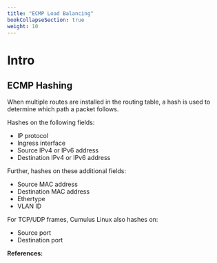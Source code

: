```yaml
---
title: "ECMP Load Balancing"
bookCollapseSection: true
weight: 10
---
```


# Intro

## ECMP Hashing
When multiple routes are installed in the routing table, a hash is used to determine which path a packet follows.

Hashes on the following fields:
* IP protocol
* Ingress interface
* Source IPv4 or IPv6 address
* Destination IPv4 or IPv6 address

Further, hashes on these additional fields:
* Source MAC address
* Destination MAC address
* Ethertype
* VLAN ID

For TCP/UDP frames, Cumulus Linux also hashes on:
* Source port
* Destination port


**References:**
